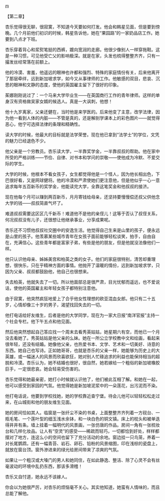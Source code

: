     四 

   【第二章】

   杏乐觉得很无聊，很寂寞，不知道今天要如何打发。他会和韩星见面，但是要到傍晚。几个月前他们初识的时候，韩星告诉他，她在“果园路”的一家奶品店工作。她要到八点才下班。

   杏乐穿着背心和浆熨笔挺的西裤，踱向宽润的走廊。他很少像别人一样穿拖鞋。这是一种习惯，可见他受亡父的影响极深。就是在家，头发也梳得整整齐齐，只有一撮发丝经常落在前额上。

   他的冷漠、害羞，他遥远的眼神也许都和强烈、特殊的家庭情份有关，后来他离开了那层牵绊，远到新加坡求学，如今又从事律师的工作。他敏感的双目，悲哀、沉思的眼神和文静的态度，使他的英国雇主留下了很好的印象。

   茱娜刚刚说过了：一个马来大学毕业生——在英国商行工作的青年律师。这样的单身汉有资格做吴家女婿的候选人。真是一大讽刺，他想！

   他十九岁离家，父亲还健在，当时他是来学医的。后来他变了主意，改学法律，因为他一看到人体的内脏——不管是真的，还是解剖学课本上的彩色图片——就觉得恶心，他宁可选择法律的条理和精确性。

   读大学的时候，他最大的目标就是法学荣誉。现在他已拿到“法学士”的学位，文凭的魅力已经退色不少。

   他父亲是一个穷教员。杏乐读大学，一半靠奖学金，一半靠叔叔的帮助。他在家中所受的严格训练——节俭、自律、对书本和学问的崇敬——使他成为冷默、不爱交际的学生。

   大学的时候，他根本不看女孩子，女生都觉得他是一个怪人，因为他长相出色，下巴很好看，又是网球健将。他的冷漠和严肃使她们更注意他，但是他似乎一心一意追求每年五百新币的奖学金，他能读完大学，全靠这笔奖金和他叔叔的接济。

   现在他每个月可以赚到两百新币，月月寄钱给母亲，还坚持要慢慢偿还叔父供他念大学的钱——叔叔简直气坏了。

   难道叔叔需要这区区几千新币！难道他不是他的亲侄儿！这等于否认了叔侄关系，何况叔叔没有儿子，还很想让他继承事业，分享成果呢。

   杏乐还不习惯他叔叔社交圈中的安逸生活。他觉得自己生来是山里的孩子，便永远是山里的孩子。他羡慕某些城市青年在女孩子面前能够轻松谈笑，拍手，自由自在，充满信心。这些青年都是富家子弟，有些是他的朋友，但是他就没法像他们一样。

   他只认识他母亲、姊姊美宫和柏英之类的女子。他们的家庭很特别，清苦却重理想，很快乐，只在乎精神方面的事情。他抛开了温暖的情份，远到新加坡求学，只因为父亲、叔叔都鼓励他，他自己也很想来。

   失去柏英，他就失去了一切。所以他面部总是很严肃，目光忧郁而遥远，也不爱说话，使他的英国雇主和年轻女孩子都特别注意他。

   由于寂寞，他突然疯狂地爱上了合乎他女性理想的欧亚混血女郎。他只有二十五岁，心情却像三十岁的男子，渴望找回失去的一切。

   他打电话给好友维生，后者是他的大学同学，现在为一家大日报“南洋官报”主持一个社会专栏。他下午五点和他见面。

   然后他突然想起自己答应找一个周末去看秀英姑姑，她星期六有空，而他已一个月没去看她了。秀英姑姑是他父亲的么妹。她在一所公立学校教中文和绘画，看起来很年轻，还没有结婚。她像他父亲，也热爱书本、文学、艺术和一切美好、诗意的东西。她自己也写诗。正如她哥哥，也就是杏乐的父亲一样，她能够为历史上的大英雄，或一幅迷人的风景而欣喜欲狂，她对别人忙碌追求的利益也能保持相当的超脱和冷漠。杏乐认为，她不结婚也很好，很自然，她若嫁给一个粗俗的新加坡橡胶巨手，一定很悲哀。她会轻易受伤害的。

   杏乐觉得和她最亲密，她打小时候就认识他了，他们被此互相了解。和她在一起，他可以感受到家园的气氛。他觉得她是新加坡泥浆中的一朵莲花，出污泥而不染。

   他打电话说，他要到学校找她，她的学校靠近查宁堡。待会儿他可以轻轻松松走过来，在山城街和他的朋友维生见面。

   她的房间恰如其人。临窗是一张纤尘不染的书桌，上面整整齐齐列着一方砚台、一瓶毛笔、一个莲叶型的细玉浅水余钵，和一块白色的铜文镇。床上的枕头和被单迭得井井有条。墙上挂着一幅明代的风景画，一张仿唐的作品。房间一角有一张梳妆台和几样化妆品。让人有“空灵”的感受——稀疏而轻巧，一切都恰到好处，样样都摆对了地方，连这么小的空间也留下了充分活动的余地。窗边挂一只鸟笼，养着一对长尾鹦鹉，还有一幅青苔、岩石、卵石、铅粉的风景缩图，印在浅棕的瓷盘上，就放在窗台顶。窗外渗进来的绿光给房间带来了凉爽的气氛。

   如果让一个粗汉或大嗓门的男人和她同住，在如此静逸、整洁、除了心灵不会有丝毫波动的环境中乱扔东西，那该多滑稽！

   杏乐又自忖道，她永远不该嫁人。

   你会以为她很严厉，对杏乐的烦恼毫不关心。其实他知道，她蛮有人情味的，而且总能了解他。

